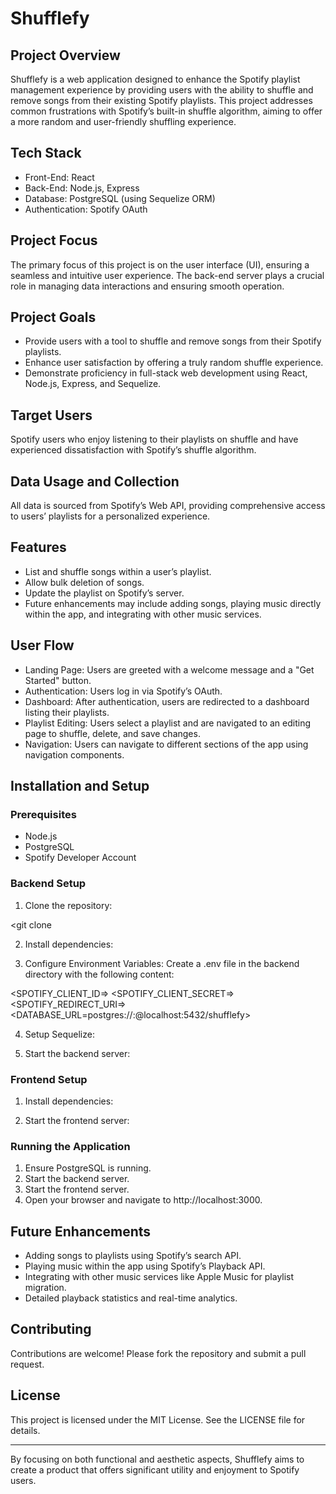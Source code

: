 # Shufflefy

## Project Overview
Shufflefy is a web application designed to enhance the Spotify playlist management experience by providing users with the ability to shuffle and remove songs from their existing Spotify playlists. This project addresses common frustrations with Spotify’s built-in shuffle algorithm, aiming to offer a more random and user-friendly shuffling experience.

## Tech Stack
- Front-End: React
- Back-End: Node.js, Express
- Database: PostgreSQL (using Sequelize ORM)
- Authentication: Spotify OAuth

## Project Focus
The primary focus of this project is on the user interface (UI), ensuring a seamless and intuitive user experience. The back-end server plays a crucial role in managing data interactions and ensuring smooth operation.

## Project Goals
- Provide users with a tool to shuffle and remove songs from their Spotify playlists.
- Enhance user satisfaction by offering a truly random shuffle experience.
- Demonstrate proficiency in full-stack web development using React, Node.js, Express, and Sequelize.

## Target Users
Spotify users who enjoy listening to their playlists on shuffle and have experienced dissatisfaction with Spotify’s shuffle algorithm.

## Data Usage and Collection
All data is sourced from Spotify’s Web API, providing comprehensive access to users’ playlists for a personalized experience.

## Features
- List and shuffle songs within a user’s playlist.
- Allow bulk deletion of songs.
- Update the playlist on Spotify’s server.
- Future enhancements may include adding songs, playing music directly within the app, and integrating with other music services.

## User Flow
- Landing Page: Users are greeted with a welcome message and a "Get Started" button.
- Authentication: Users log in via Spotify’s OAuth.
- Dashboard: After authentication, users are redirected to a dashboard listing their playlists.
- Playlist Editing: Users select a playlist and are navigated to an editing page to shuffle, delete, and save changes.
- Navigation: Users can navigate to different sections of the app using navigation components.

## Installation and Setup
### Prerequisites
- Node.js
- PostgreSQL
- Spotify Developer Account

### Backend Setup
1. Clone the repository:


<git clone <repository-url>

<cd shufflefy>

2. Install dependencies:

<cd backend>
<npm install>

3. Configure Environment Variables:
Create a .env file in the backend directory with the following content:

<SPOTIFY_CLIENT_ID=<your-spotify-client-id>>
<SPOTIFY_CLIENT_SECRET=<your-spotify-client-secret>>
<SPOTIFY_REDIRECT_URI=<your-spotify-redirect-uri>>
<DATABASE_URL=postgres://<username>:<password>@localhost:5432/shufflefy>

4. Setup Sequelize:


<npx sequelize-cli db:create
npx sequelize-cli db:migrate>

5. Start the backend server:

<npm start>

### Frontend Setup

1. Install dependencies:

<cd frontend
npm install>

2. Start the frontend server:

<npm start>

### Running the Application

1. Ensure PostgreSQL is running.
2. Start the backend server.
3. Start the frontend server.
4. Open your browser and navigate to http://localhost:3000.

## Future Enhancements
- Adding songs to playlists using Spotify’s search API.
- Playing music within the app using Spotify’s Playback API.
- Integrating with other music services like Apple Music for playlist migration.
- Detailed playback statistics and real-time analytics.

## Contributing

Contributions are welcome! Please fork the repository and submit a pull request.

## License
This project is licensed under the MIT License. See the LICENSE file for details.
_________________________________________________________________________________

By focusing on both functional and aesthetic aspects, Shufflefy aims to create a product that offers significant utility and enjoyment to Spotify users.







